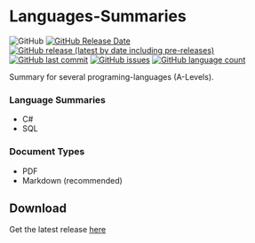 # Languages-Summaries

![GitHub](https://img.shields.io/github/license/TobiHatti/Languages-Summaries)
[![GitHub Release Date](https://img.shields.io/github/release-date/TobiHatti/Languages-Summaries)](https://github.com/TobiHatti/Languages-Summaries/releases)
[![GitHub release (latest by date including pre-releases)](https://img.shields.io/github/v/release/TobiHatti/Languages-Summaries?include_prereleases)](https://github.com/TobiHatti/Languages-Summaries/releases)
[![GitHub last commit](https://img.shields.io/github/last-commit/TobiHatti/Languages-Summaries)](https://github.com/TobiHatti/Languages-Summaries/commits/master)
[![GitHub issues](https://img.shields.io/github/issues-raw/TobiHatti/Languages-Summaries)](https://github.com/TobiHatti/Languages-Summaries/issues)
[![GitHub language count](https://img.shields.io/github/languages/count/TobiHatti/Languages-Summaries)](https://github.com/TobiHatti/Languages-Summaries)


Summary for several programing-languages (A-Levels).

### Language Summaries
- C#
- SQL

### Document Types
- PDF
- Markdown (recommended)

## Download
Get the latest release [here](https://github.com/TobiHatti/Languages-Summaries/releases)

